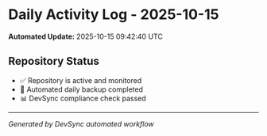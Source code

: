 # Daily Activity Log - 2025-10-15

**Automated Update:** 2025-10-15 09:42:40 UTC

## Repository Status
- ✅ Repository is active and monitored
- 🔄 Automated daily backup completed
- 📊 DevSync compliance check passed

---
*Generated by DevSync automated workflow*
